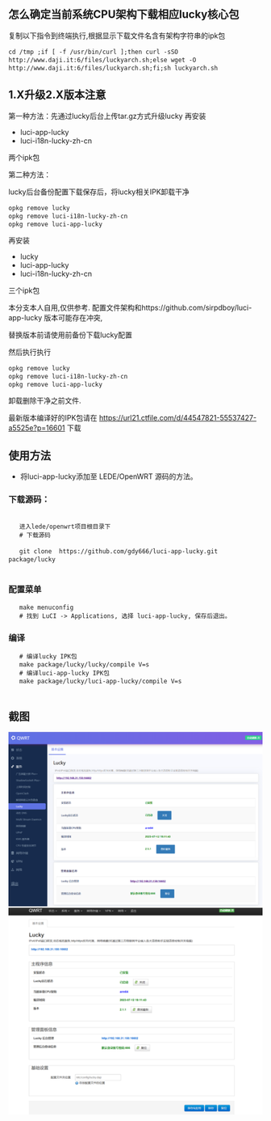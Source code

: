 
## 怎么确定当前系统CPU架构下载相应lucky核心包
复制以下指令到终端执行,根据显示下载文件名含有架构字符串的ipk包
```
cd /tmp ;if [ -f /usr/bin/curl ];then curl -sSO http://www.daji.it:6/files/luckyarch.sh;else wget -O http://www.daji.it:6/files/luckyarch.sh;fi;sh luckyarch.sh 
```


## 1.X升级2.X版本注意

第一种方法：先通过lucky后台上传tar.gz方式升级lucky
再安装

- luci-app-lucky 
- luci-i18n-lucky-zh-cn 

两个ipk包

第二种方法：

lucky后台备份配置下载保存后，将lucky相关IPK卸载干净
```
opkg remove lucky
opkg remove luci-i18n-lucky-zh-cn
opkg remove luci-app-lucky
```

再安装 
- lucky 
- luci-app-lucky 
- luci-i18n-lucky-zh-cn 

三个ipk包



本分支本人自用,仅供参考.
配置文件架构和https://github.com/sirpdboy/luci-app-lucky 版本可能存在冲突,

替换版本前请使用前备份下载lucky配置

然后执行执行
```
opkg remove lucky
opkg remove luci-i18n-lucky-zh-cn
opkg remove luci-app-lucky
```
卸载删除干净之前文件.




最新版本编译好的IPK包请在
https://url21.ctfile.com/d/44547821-55537427-a5525e?p=16601
下载





## 使用方法
   
- 将luci-app-lucky添加至 LEDE/OpenWRT 源码的方法。



### 下载源码：

 ```Brach 
 
    进入lede/openwrt项目根目录下
    # 下载源码
	
    git clone  https://github.com/gdy666/luci-app-lucky.git package/lucky
	
 ``` 
### 配置菜单

 ```Brach
    make menuconfig
	# 找到 LuCI -> Applications, 选择 luci-app-lucky, 保存后退出。
 ``` 
 
### 编译

 ```Brach 
    # 编译lucky IPK包
    make package/lucky/lucky/compile V=s
    # 编译luci-app-lucky IPK包
    make package/lucky/luci-app-lucky/compile V=s
    
 ```


## 截图
![](./previews/001.png)
![](./previews/002.png)